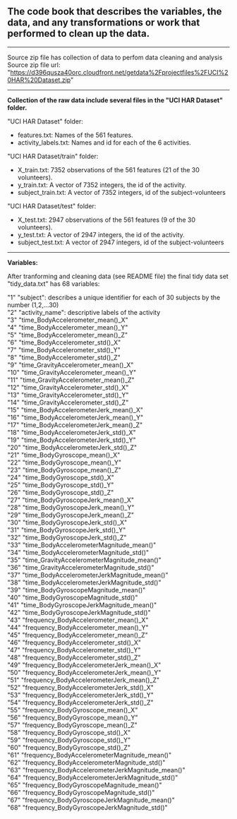 
## The code book that describes the variables, the data, and any transformations or work that performed to clean up the data.
----

Source zip file has collection of data to perfom data cleaning and analysis
Source zip file url: "https://d396qusza40orc.cloudfront.net/getdata%2Fprojectfiles%2FUCI%20HAR%20Dataset.zip"

***

**Collection of the raw data include several files in the "UCI HAR Dataset" folder.**

"UCI HAR Dataset" folder:
* features.txt: Names of the 561 features.
* activity_labels.txt: Names and id for each of the 6 activities.

"UCI HAR Dataset/train" folder:
* X_train.txt: 7352 observations of the 561 features (21 of the 30 volunteers).
* y_train.txt: A vector of 7352 integers, the id of the activity.
* subject_train.txt: A vector of 7352 integers, id of the subject-volunteers

"UCI HAR Dataset/test" folder:
* X_test.txt: 2947 observations of the 561 features (9 of the 30 volunteers).
* y_test.txt: A vector of 2947 integers, the id of the activity.
* subject_test.txt: A vector of 2947 integers, id of the subject-volunteers

***

**Variables:**

After tranforming and cleaning data (see README file) the final tidy data set "tidy_data.txt" has 68 variables:

"1" "subject": describes a unique identifier for each of 30 subjects by the number (1,2,...30)  
"2" "activity_name": descriptive labels of the activity  
"3" "time_BodyAccelerometer_mean()_X"  
"4" "time_BodyAccelerometer_mean()_Y"  
"5" "time_BodyAccelerometer_mean()_Z"  
"6" "time_BodyAccelerometer_std()_X"  
"7" "time_BodyAccelerometer_std()_Y"  
"8" "time_BodyAccelerometer_std()_Z"  
"9" "time_GravityAccelerometer_mean()_X"  
"10" "time_GravityAccelerometer_mean()_Y"  
"11" "time_GravityAccelerometer_mean()_Z"  
"12" "time_GravityAccelerometer_std()_X"  
"13" "time_GravityAccelerometer_std()_Y"  
"14" "time_GravityAccelerometer_std()_Z"  
"15" "time_BodyAccelerometerJerk_mean()_X"    
"16" "time_BodyAccelerometerJerk_mean()_Y"  
"17" "time_BodyAccelerometerJerk_mean()_Z"  
"18" "time_BodyAccelerometerJerk_std()_X"  
"19" "time_BodyAccelerometerJerk_std()_Y"  
"20" "time_BodyAccelerometerJerk_std()_Z"  
"21" "time_BodyGyroscope_mean()_X"  
"22" "time_BodyGyroscope_mean()_Y"  
"23" "time_BodyGyroscope_mean()_Z"  
"24" "time_BodyGyroscope_std()_X"  
"25" "time_BodyGyroscope_std()_Y"  
"26" "time_BodyGyroscope_std()_Z"  
"27" "time_BodyGyroscopeJerk_mean()_X"  
"28" "time_BodyGyroscopeJerk_mean()_Y"  
"29" "time_BodyGyroscopeJerk_mean()_Z"  
"30" "time_BodyGyroscopeJerk_std()_X"  
"31" "time_BodyGyroscopeJerk_std()_Y"  
"32" "time_BodyGyroscopeJerk_std()_Z"  
"33" "time_BodyAccelerometerMagnitude_mean()"  
"34" "time_BodyAccelerometerMagnitude_std()"  
"35" "time_GravityAccelerometerMagnitude_mean()"  
"36" "time_GravityAccelerometerMagnitude_std()"  
"37" "time_BodyAccelerometerJerkMagnitude_mean()"  
"38" "time_BodyAccelerometerJerkMagnitude_std()"  
"39" "time_BodyGyroscopeMagnitude_mean()"  
"40" "time_BodyGyroscopeMagnitude_std()"  
"41" "time_BodyGyroscopeJerkMagnitude_mean()"  
"42" "time_BodyGyroscopeJerkMagnitude_std()"  
"43" "frequency_BodyAccelerometer_mean()_X"  
"44" "frequency_BodyAccelerometer_mean()_Y"  
"45" "frequency_BodyAccelerometer_mean()_Z"  
"46" "frequency_BodyAccelerometer_std()_X"  
"47" "frequency_BodyAccelerometer_std()_Y"  
"48" "frequency_BodyAccelerometer_std()_Z"  
"49" "frequency_BodyAccelerometerJerk_mean()_X"  
"50" "frequency_BodyAccelerometerJerk_mean()_Y"  
"51" "frequency_BodyAccelerometerJerk_mean()_Z"  
"52" "frequency_BodyAccelerometerJerk_std()_X"  
"53" "frequency_BodyAccelerometerJerk_std()_Y"  
"54" "frequency_BodyAccelerometerJerk_std()_Z"  
"55" "frequency_BodyGyroscope_mean()_X"  
"56" "frequency_BodyGyroscope_mean()_Y"  
"57" "frequency_BodyGyroscope_mean()_Z"  
"58" "frequency_BodyGyroscope_std()_X"  
"59" "frequency_BodyGyroscope_std()_Y"  
"60" "frequency_BodyGyroscope_std()_Z"  
"61" "frequency_BodyAccelerometerMagnitude_mean()"  
"62" "frequency_BodyAccelerometerMagnitude_std()"  
"63" "frequency_BodyAccelerometerJerkMagnitude_mean()"  
"64" "frequency_BodyAccelerometerJerkMagnitude_std()"  
"65" "frequency_BodyGyroscopeMagnitude_mean()"  
"66" "frequency_BodyGyroscopeMagnitude_std()"  
"67" "frequency_BodyGyroscopeJerkMagnitude_mean()"  
"68" "frequency_BodyGyroscopeJerkMagnitude_std()"  
